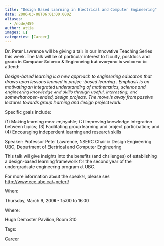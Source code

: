 ```yaml
---
title: "Design Based Learning in Electrical and Computer Engineering"
date: 2006-03-08T06:01:00.000Z
aliases:
  - /node/459
author: atjia
images: []
categories: [Career]
---
```


Dr. Peter Lawrence will be giving a talk in our Innovative Teaching Series this week. The talk will be of particular interest to faculty, postdocs and grads in Computer Science & Engineering but everyone is welcome to attend:

_Design-based learning is a new approach to engineering education that draws upon lessons learned in project-based learning . Emphasis is on motivating an integrated understanding of mathematics, science and engineering knowledge and skills through useful, interesting, and somewhat open-ended, design projects. The move is away from passive lectures towards group learning and design project work._

Specific goals include:

(1) Making learning more enjoyable;
(2) Improving knowledge integration between topics;
(3) Facilitating group learning and project participation; and
(4) Encouraging independent learning and research skills

Speaker: Professor Peter Lawrence, NSERC Chair in Design Engineering
UBC, Department of Electrical and Computer Engineering

This talk will give insights into the benefits (and challenges) of establishing a design-based learning framework for the second year of the undergraduate engineering program at UBC.

For more information about the speaker, please see:
http://www.ece.ubc.ca/~peterl/

When: 

Thursday, March 9, 2006 - 15:00 to 16:00

Where: 

Hugh Dempster Pavilion, Room 310

Tags: 

[Career](/career)
